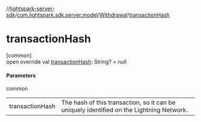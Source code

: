 //[lightspark-server-sdk](../../../index.md)/[com.lightspark.sdk.server.model](../index.md)/[Withdrawal](index.md)/[transactionHash](transaction-hash.md)

# transactionHash

[common]\
open override val [transactionHash](transaction-hash.md): String? = null

#### Parameters

common

| | |
|---|---|
| transactionHash | The hash of this transaction, so it can be uniquely identified on the Lightning Network. |
